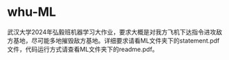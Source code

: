 # whu-ML
武汉大学2024年弘毅班机器学习大作业，要求大概是对我方飞机下达指令进攻敌方基地，尽可能多地摧毁敌方基地。详细要求请看ML文件夹下的statement.pdf文件，代码运行方式请查看ML文件夹下的readme.pdf。
